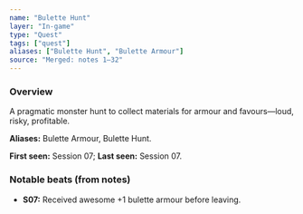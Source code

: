 ```yaml
---
name: "Bulette Hunt"
layer: "In-game"
type: "Quest"
tags: ["quest"]
aliases: ["Bulette Hunt", "Bulette Armour"]
source: "Merged: notes 1–32"
---
```

### Overview
A pragmatic monster hunt to collect materials for armour and favours—loud, risky, profitable.

**Aliases:** Bulette Armour, Bulette Hunt.

**First seen:** Session 07; **Last seen:** Session 07.

### Notable beats (from notes)
- **S07:** Received awesome +1 bulette armour before leaving.
